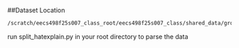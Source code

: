 ##Dataset Location
```bash
/scratch/eecs498f25s007_class_root/eecs498f25s007_class/shared_data/group12/data/hatexplain
```
run split_hatexplain.py in your root directory to parse the data